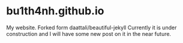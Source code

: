 # bu1th4nh.github.io
My website. Forked form daattali/beautiful-jekyll
Currently it is under construction and I will have some new post on it in the near future. 
